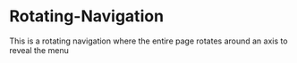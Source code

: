 # Rotating-Navigation
This is a rotating navigation where the entire page rotates around an axis to reveal the menu
